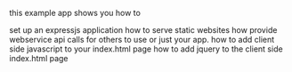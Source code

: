 this example app shows you how to 

set up an expressjs application
how to serve static websites
how provide webservice api calls for others to use or just your app.
how to add client side javascript to your index.html page
how to add jquery to the client side index.html page
